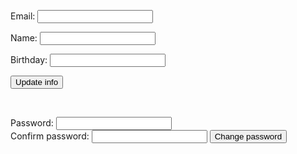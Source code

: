 Email: <input type="text" id="email">

Name: <input type="text" id="name">

Birthday: <input type="text" id="dob">


<button onclick="update()">Update info</button>

<br>

Password: <input type="text" id="password">
<br>
Confirm password: <input type="text" id="password2">
<button onclick="changePassword()">Change password</button>
<div id="passwordMsg"></div>

<script>
    
    //get user id from cookie (need id to delete user)
    var getUrl = "https://crimebusters.tk/api/person/findEmail";

    var getOptions = {
      method: 'GET', 
      mode: 'cors', 
      cache: 'default', 
      credentials: 'include', 
      headers: {
        'Content-Type': 'application/json',
      },
    };

    fetch(getUrl, getOptions)
    .then(response => {
        //error message
        if (!response.ok) {
            const errorMsg = 'Login error: ' + response.status;
            console.log(errorMsg);
            return;
        }
 
        response.json().then(data => {
            //if success
            console.log("User id successfully obtained");
            console.log(data); 

            var dob = data.dob;
            //original dob JSON looks like this: 2023-02-12 00:00:00.0, rm 
            //00:00:00.0
            dob = dob.slice(0, -10)

            document.getElementById("email").placeholder = data.email; 
            document.getElementById("name").placeholder = data.name; 
            document.getElementById("dob").placeholder = dob; 
           

        })
    })


    function update() {
        //get user id from cookie (need id to delete user)
        var getUrl = "https://crimebusters.tk/api/person/findEmail";

        var getOptions = {
        method: 'GET', 
        mode: 'cors', 
        cache: 'default', 
        credentials: 'include', 
        headers: {
            'Content-Type': 'application/json',
        },
        };

        fetch(getUrl, getOptions)
        .then(response => {
            //error message
            if (!response.ok) {
                const errorMsg = 'Login error: ' + response.status;
                console.log(errorMsg);
                return;
            }
    
            response.json().then(data => {
                //if success
                console.log("User id successfully obtained");
                console.log(data); 

                var id = data.id; 

                console.log(id);

                var dobOriginal = data.dob;
                //original dob JSON looks like this: 2023-02-12 00:00:00.0, rm 
                //00:00:00.0
                dobOriginal = dobOriginal.slice(0, -10)

                var email = document.getElementById("email").value;
                var name = document.getElementById("name").value;
                var dob = document.getElementById("dob").value;

                console.log(email);
                console.log(name);
                console.log(dob);

                if (email == "") {
                    email = data.email;
                }
                if (name == "") {
                    name = data.name;
                }
                if (dob == "") {
                    dob = dobOriginal;
                }


                var updateUrl = "https://crimebusters.tk/api/person/userupdate";

       
                var updateBody = {
                    id: id,
                    email: email,
                    name: name,
                    dob: dob
                };

       
                var updateOptions = {
                    method: 'POST',
                    mode: 'cors', // no-cors, *cors, same-origin
                    cache: 'no-cache', // *default, no-cache, reload, force-cache, only-if-cached
                    //credentials: 'include', // include, *same-origin, omit
                    body: JSON.stringify(updateBody),
                    headers: {
                        "content-type": "application/json"
                    },
                };

       

                fetch(updateUrl, updateOptions)
                .then(response => {
                    // trap error response from Web API
                    if (!response.ok) {
                        const errorMsg = 'Login error: ' + response.status;
                        console.log(errorMsg);
                    
                        return;
                    }
                })

            }) 
            
        })
    }
        

    function changePassword() {
        document.getElementById("passwordMsg").innerHTML = ""; 
        //get user id from cookie (need id to delete user)
        var getUrl = "https://crimebusters.tk/api/person/findEmail";

        var getOptions = {
        method: 'GET', 
        mode: 'cors', 
        cache: 'default', 
        credentials: 'include', 
        headers: {
            'Content-Type': 'application/json',
        },
        };

        fetch(getUrl, getOptions)
        .then(response => {
            //error message
            if (!response.ok) {
                const errorMsg = 'Login error: ' + response.status;
                console.log(errorMsg);
                return;
            }
    
            response.json().then(data => {
                //if success
                console.log("User id successfully obtained");
                console.log(data); 

                var id = data.id; 

                console.log(id);

                var password = document.getElementById("password").value;
                var password2 = document.getElementById("password2").value;

                console.log(password);
                console.log(password2);

                if (password == password2) {
                    console.log("Match");
                    changePasswordToBackend(id, password); 
                } else {
                    console.log("No match"); 
                    var p = document.createElement("p");
                    var msg = document.createTextNode("Passwords do not match. Please try again"); 
                    p.appendChild(msg); 
                    document.getElementById("passwordMsg").appendChild(p); 
                }
                

            }) 
            
        })
    }


    function changePasswordToBackend(id, password) {
        var updateUrl = "https://crimebusters.tk/api/person/userupdate";
       
        var updateBody = {
            id: id,
            password: password
        };


        var updateOptions = {
            method: 'POST',
            mode: 'cors', // no-cors, *cors, same-origin
            cache: 'no-cache', // *default, no-cache, reload, force-cache, only-if-cached
            //credentials: 'include', // include, *same-origin, omit
            body: JSON.stringify(updateBody),
            headers: {
                "content-type": "application/json"
            },
        };



        fetch(updateUrl, updateOptions)
        .then(response => {
            // trap error response from Web API
            if (!response.ok) {
                const errorMsg = 'Login error: ' + response.status;
                console.log(errorMsg);

                var p = document.createElement("p");
                var msg = document.createTextNode("Password successfully changed!"); 
                p.appendChild(msg); 
                document.getElementById("passwordMsg").appendChild(p); 
                return;
            }
            
            var p = document.createElement("p");
            var msg = document.createTextNode("Password successfully changed!"); 
            p.appendChild(msg); 
            document.getElementById("passwordMsg").appendChild(p); 
        })
    }


      
</script>